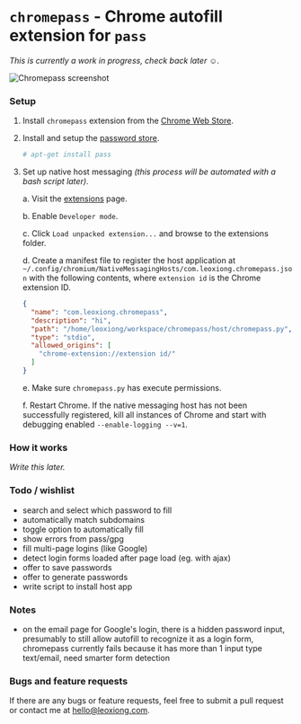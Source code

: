 # `chromepass` - Chrome autofill extension for `pass`

_This is currently a work in progress, check back later ☺._

![Chromepass screenshot](https://github.com/leoxiong/chromepass/blob/master/screenshot.png?raw=true)

### Setup

1. Install `chromepass` extension from the [Chrome Web Store](#todo).

2. Install and setup the [password store](https://www.passwordstore.org/).

    ```bash
    # apt-get install pass
    ```

3. Set up native host messaging _(this process will be automated with a bash script later)_.

    a. Visit the [extensions](chrome://extensions) page.

    b. Enable `Developer mode`.

    c. Click `Load unpacked extension...` and browse to the extensions folder.

    d. Create a manifest file to register the host application at `~/.config/chromium/NativeMessagingHosts/com.leoxiong.chromepass.json` with the following contents, where `extension id` is the Chrome extension ID.

    ```json
    {
      "name": "com.leoxiong.chromepass",
      "description": "hi",
      "path": "/home/leoxiong/workspace/chromepass/host/chromepass.py",
      "type": "stdio",
      "allowed_origins": [
        "chrome-extension://extension id/"
      ]
    }
    ```

    e. Make sure `chromepass.py` has execute permissions.

    f. Restart Chrome. If the native messaging host has not been successfully registered, kill all instances of Chrome and start with debugging enabled `--enable-logging --v=1`.

### How it works

_Write this later._

### Todo / wishlist

- search and select which password to fill
- automatically match subdomains
- toggle option to automatically fill
- show errors from pass/gpg
- fill multi-page logins (like Google)
- detect login forms loaded after page load (eg. with ajax)
- offer to save passwords
- offer to generate passwords
- write script to install host app

### Notes

- on the email page for Google's login, there is a hidden password input, presumably to still allow autofill to recognize it as a login form, chromepass currently fails because it has more than 1 input type text/email, need smarter form detection

### Bugs and feature requests

If there are any bugs or feature requests, feel free to submit a pull request or contact me at [hello@leoxiong.com](mailto:hello@leoxiong.com).